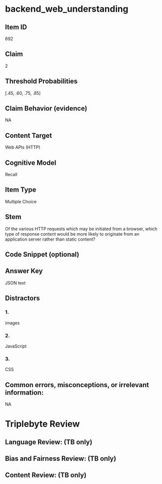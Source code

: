 # backend_web_understanding

## Item ID
692

## Claim
2

## Threshold Probabilities
[.45, .60, .75, .85]

## Claim Behavior (evidence)
NA

## Content Target
Web APIs (HTTP)

## Cognitive Model
Recall

## Item Type
Multiple Choice

## Stem
Of the various HTTP requests which may be initiated from a browser, which type of response content would be more likely to originate from an application server rather than static content?

## Code Snippet (optional)


## Answer Key
JSON text

## Distractors

### 1.
images

### 2.
JavaScript

### 3.
CSS

## Common errors, misconceptions, or irrelevant information:
NA

# Triplebyte Review


## Language Review: (TB only)


## Bias and Fairness Review: (TB only)


## Content Review: (TB only)


